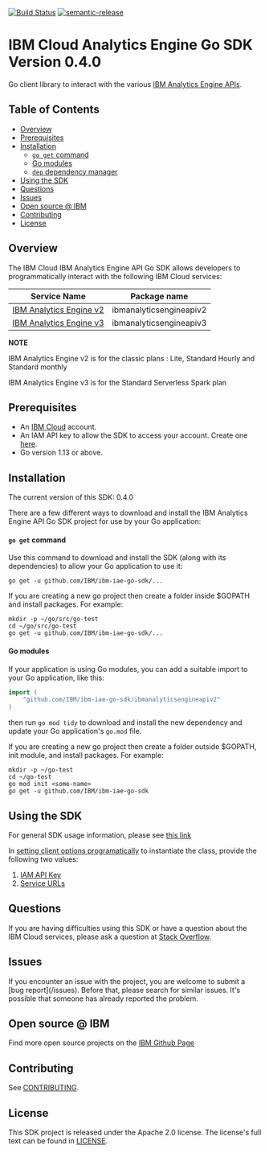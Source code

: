 [![Build Status](https://travis-ci.org/IBM/ibm-iae-go-sdk.svg?branch=master)](https://travis-ci.org/IBM/ibm-iae-go-sdk)
[![semantic-release](https://img.shields.io/badge/%20%20%F0%9F%93%A6%F0%9F%9A%80-semantic--release-e10079.svg)](https://github.com/semantic-release/semantic-release)

# IBM Cloud Analytics Engine Go SDK Version 0.4.0
Go client library to interact with the various [IBM Analytics Engine APIs](https://cloud.ibm.com/apidocs/ibm-analytics-engine).

## Table of Contents
<!--
  The TOC below is generated using the `markdown-toc` node package.

      https://github.com/jonschlinkert/markdown-toc

  You should regenerate the TOC after making changes to this file.

      npx markdown-toc -i README.md
  -->

<!-- toc -->

- [Overview](#overview)
- [Prerequisites](#prerequisites)
- [Installation](#installation)
    + [`go get` command](#go-get-command)
    + [Go modules](#go-modules)
    + [`dep` dependency manager](#dep-dependency-manager)
- [Using the SDK](#using-the-sdk)
- [Questions](#questions)
- [Issues](#issues)
- [Open source @ IBM](#open-source--ibm)
- [Contributing](#contributing)
- [License](#license)

<!-- tocstop -->

## Overview

The IBM Cloud IBM Analytics Engine API Go SDK allows developers to programmatically interact with the following IBM Cloud services:

Service Name | Package name 
--- | --- 
[IBM Analytics Engine v2](https://cloud.ibm.com/apidocs/ibm-analytics-engine/ibm-analytics-engine-v2) | ibmanalyticsengineapiv2
[IBM Analytics Engine v3](https://cloud.ibm.com/apidocs/ibm-analytics-engine/ibm-analytics-engine-v3) | ibmanalyticsengineapiv3

**NOTE**

IBM Analytics Engine v2 is for the classic plans : Lite, Standard Hourly and Standard monthly

IBM Analytics Engine v3 is for the Standard Serverless Spark plan

## Prerequisites

[ibm-cloud-onboarding]: https://cloud.ibm.com/registration

* An [IBM Cloud][ibm-cloud-onboarding] account.
* An IAM API key to allow the SDK to access your account. Create one [here](https://cloud.ibm.com/iam/apikeys).
* Go version 1.13 or above.

## Installation
The current version of this SDK: 0.4.0

There are a few different ways to download and install the IBM Analytics Engine API Go SDK project for use by your
Go application:

#### `go get` command  
Use this command to download and install the SDK (along with its dependencies) to allow your Go application to use it:

```
go get -u github.com/IBM/ibm-iae-go-sdk/...
```

If you are creating a new go project then create a folder inside $GOPATH and install packages. For example:
```
mkdir -p ~/go/src/go-test
cd ~/go/src/go-test
go get -u github.com/IBM/ibm-iae-go-sdk/...
```

#### Go modules  
If your application is using Go modules, you can add a suitable import to your Go application, like this:

```go
import (
	"github.com/IBM/ibm-iae-go-sdk/ibmanalyticsengineapiv2"
)
```

then run `go mod tidy` to download and install the new dependency and update your Go application's `go.mod` file.

If you are creating a new go project then create a folder outside $GOPATH, init module, and install packages. For example:
```
mkdir -p ~/go-test
cd ~/go-test
go mod init <some-name>
go get -u github.com/IBM/ibm-iae-go-sdk
```

## Using the SDK
For general SDK usage information, please see [this link](https://github.com/IBM/ibm-cloud-sdk-common/blob/master/README.md)

In [setting client options programatically](https://github.com/IBM/ibm-cloud-sdk-common/blob/master/README.md#setting-client-options-programmatically) to instantiate the class, provide the following two values:
1. [IAM API Key](https://cloud.ibm.com/docs/iam?topic=iam-userapikey#create_user_key)
1. [Service URLs](https://cloud.ibm.com/apidocs/ibm-analytics-engine#service-endpoints)

## Questions

If you are having difficulties using this SDK or have a question about the IBM Cloud services,
please ask a question at 
[Stack Overflow](http://stackoverflow.com/questions/ask?tags=ibm-cloud).

## Issues
If you encounter an issue with the project, you are welcome to submit a
[bug report](<github-repo-url>/issues).
Before that, please search for similar issues. It's possible that someone has already reported the problem.

## Open source @ IBM
Find more open source projects on the [IBM Github Page](http://ibm.github.io/)

## Contributing
See [CONTRIBUTING](CONTRIBUTING.md).

## License

This SDK project is released under the Apache 2.0 license.
The license's full text can be found in [LICENSE](LICENSE).
